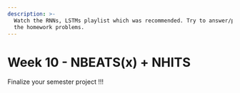 ```yaml
---
description: >-
  Watch the RNNs, LSTMs playlist which was recommended. Try to answer/prepare
  the homework problems.
---
```


# Week 10 - NBEATS(x) + NHITS

Finalize your semester project !!!
